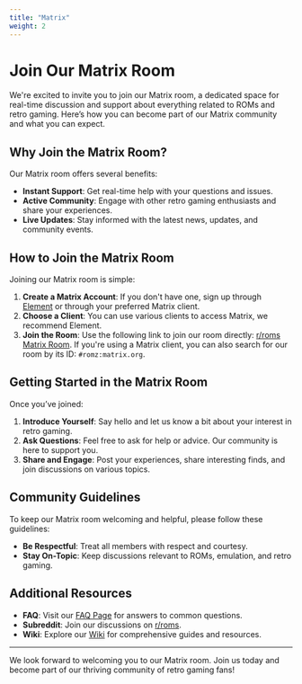 ```yaml
---
title: "Matrix"
weight: 2
---
```

# Join Our Matrix Room

We're excited to invite you to join our Matrix room, a dedicated space for real-time discussion and support about everything related to ROMs and retro gaming. Here’s how you can become part of our Matrix community and what you can expect.

## Why Join the Matrix Room?

Our Matrix room offers several benefits:

- **Instant Support**: Get real-time help with your questions and issues.
- **Active Community**: Engage with other retro gaming enthusiasts and share your experiences.
- **Live Updates**: Stay informed with the latest news, updates, and community events.

## How to Join the Matrix Room

Joining our Matrix room is simple:

1. **Create a Matrix Account**: If you don't have one, sign up through [Element](https://app.element.io/) or through your preferred Matrix client.
2. **Choose a Client**: You can use various clients to access Matrix, we recommend Element.
3. **Join the Room**: Use the following link to join our room directly: [r/roms Matrix Room](https://matrix.to/#/#romz:matrix.org). If you're using a Matrix client, you can also search for our room by its ID: `#romz:matrix.org`.

## Getting Started in the Matrix Room

Once you’ve joined:

1. **Introduce Yourself**: Say hello and let us know a bit about your interest in retro gaming.
2. **Ask Questions**: Feel free to ask for help or advice. Our community is here to support you.
3. **Share and Engage**: Post your experiences, share interesting finds, and join discussions on various topics.

## Community Guidelines

To keep our Matrix room welcoming and helpful, please follow these guidelines:

- **Be Respectful**: Treat all members with respect and courtesy.
- **Stay On-Topic**: Keep discussions relevant to ROMs, emulation, and retro gaming.
## Additional Resources

- **FAQ**: Visit our [FAQ Page](/faq/) for answers to common questions.
- **Subreddit**: Join our discussions on [r/roms](https://www.reddit.com/r/roms/).
- **Wiki**: Explore our [Wiki](/basics/) for comprehensive guides and resources.

---

We look forward to welcoming you to our Matrix room. Join us today and become part of our thriving community of retro gaming fans!
